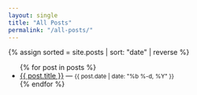 ```yaml
---
layout: single
title: "All Posts"
permalink: "/all-posts/"
---
```


{% assign sorted = site.posts | sort: "date" | reverse %}
<ul>
{% for post in posts %}
  <li><a href="{{ post.url | relative_url }}">{{ post.title }}</a> — <small>{{ post.date | date: "%b %-d, %Y" }}</small></li>
{% endfor %}
</ul>
